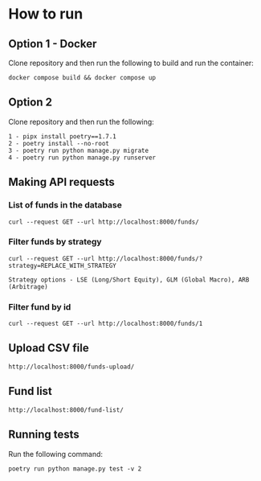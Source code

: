 # How to run

## Option 1 - Docker
Clone repository and then run the following to build and run the container:
```
docker compose build && docker compose up
```

## Option 2
Clone repository and then run the following:
```
1 - pipx install poetry==1.7.1
2 - poetry install --no-root
3 - poetry run python manage.py migrate
4 - poetry run python manage.py runserver
```

## Making API requests
### List of funds in the database
```
curl --request GET --url http://localhost:8000/funds/
```

### Filter funds by strategy
```
curl --request GET --url http://localhost:8000/funds/?strategy=REPLACE_WITH_STRATEGY

Strategy options - LSE (Long/Short Equity), GLM (Global Macro), ARB (Arbitrage)
```

### Filter fund by id
```
curl --request GET --url http://localhost:8000/funds/1
```

## Upload CSV file
```
http://localhost:8000/funds-upload/
```

## Fund list
```
http://localhost:8000/fund-list/
```

## Running tests
Run the following command:
```
poetry run python manage.py test -v 2
```
